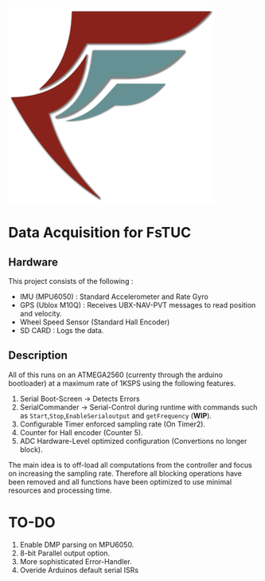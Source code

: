 [logo]: https://github.com/IamSynthetiC81/DAQ/blob/main/.pics/logo_fstuc.png "Logo"

![alt text][logo]

# Data Acquisition for FsTUC

## Hardware
This project consists of the following :
- IMU (MPU6050) : Standard Accelerometer and Rate Gyro
- GPS (Ublox M10Q) : Receives UBX-NAV-PVT messages to read position and velocity.
- Wheel Speed Sensor (Standard Hall Encoder)
- SD CARD : Logs the data.

## Description 
All of this runs on an ATMEGA2560 (currenty through the arduino bootloader) at a maximum rate of 1KSPS using the following features.

1. Serial Boot-Screen -> Detects Errors
2. SerialCommander -> Serial-Control during runtime with commands such as `Start`,`Stop`,`EnableSerialoutput` and `getFrequency` (**WIP**).
3. Configurable Timer enforced sampling rate (On Timer2).
4. Counter for Hall encoder (Counter 5).
5. ADC Hardware-Level optimized configuration (Convertions no longer block).

The main idea is to off-load all computations from the controller and focus on increasing the sampling rate. 
Therefore all blocking operations have been removed and all functions have been optimized to use minimal resources and
processing time.

# TO-DO

1. Enable DMP parsing on MPU6050.
2. 8-bit Parallel output option.
3. More sophisticated Error-Handler.
4. Overide Arduinos default serial ISRs 
